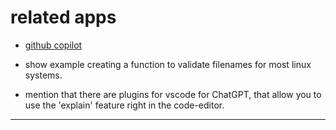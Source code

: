 # related apps

- [github copilot](https://github.com/features/copilot)

- show example creating a function to validate filenames for most linux systems.

- mention that there are plugins for vscode for ChatGPT, that allow you to use the 'explain' feature right in the code-editor.

---